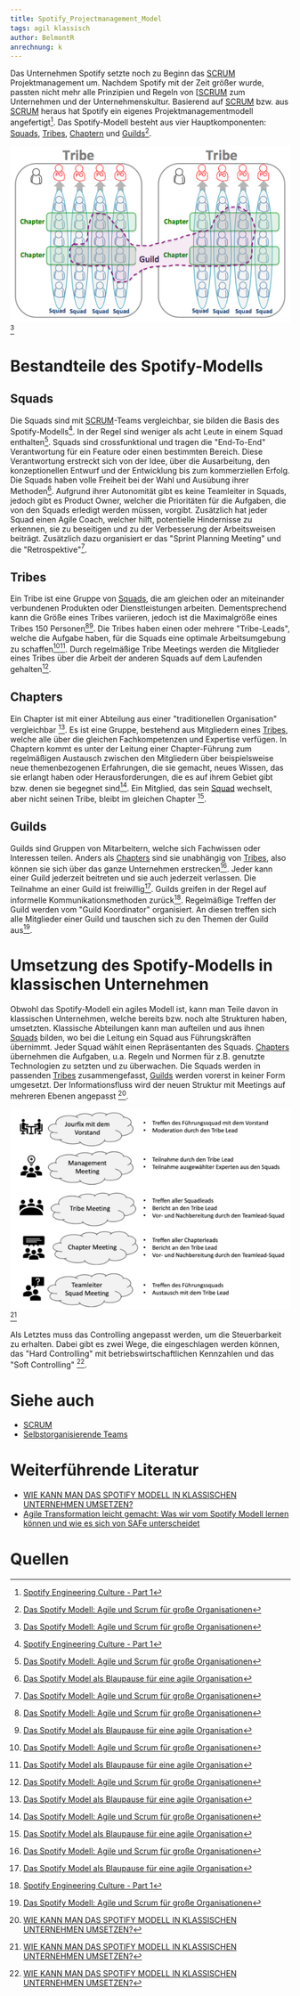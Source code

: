 ```yaml
---
title: Spotify_Projectmanagement_Model
tags: agil klassisch
author: BelmontR
anrechnung: k
---
```


Das Unternehmen Spotify setzte noch zu Beginn das [SCRUM](SCRUM.md) Projektmanagement um. Nachdem Spotify mit der Zeit größer wurde, passten nicht mehr alle Prinzipien und Regeln von [[SCRUM](SCRUM.md) zum Unternehmen und der Unternehmenskultur. Basierend auf [SCRUM](SCRUM.md) bzw. aus [SCRUM](SCRUM.md) heraus hat Spotify ein eigenes Projektmanagementmodell angefertigt[^1]. 
Das Spotify-Modell besteht aus vier Hauptkomponenten: [Squads](#squads), [Tribes](#tribes), [Chaptern](#chapters) und [Guilds](#guilds)[^2].

![Spotify-Modell visualisiert](Spotify_Projectmanagement_Model/Spotify-Model.png)[^2]

# Bestandteile des Spotify-Modells

## Squads

Die Squads sind mit [SCRUM](SCRUM.md)-Teams vergleichbar, sie bilden die Basis des Spotify-Modells[^1]. In der Regel sind weniger als acht Leute in einem Squad enthalten[^2]. Squads sind crossfunktional und tragen die "End-To-End" Verantwortung für ein Feature oder einen bestimmten Bereich. Diese Verantwortung erstreckt sich von der Idee, über die Ausarbeitung, den konzeptionellen Entwurf und der Entwicklung bis zum kommerziellen Erfolg. Die Squads haben volle Freiheit bei der Wahl und Ausübung ihrer Methoden[^3]. Aufgrund ihrer Autonomität gibt es keine Teamleiter in Squads, jedoch gibt es Product Owner, welcher die Prioritäten für die Aufgaben, die von den Squads erledigt werden müssen, vorgibt. Zusätzlich hat jeder Squad einen Agile Coach, welcher hilft, potentielle Hindernisse zu erkennen, sie zu beseitigen und zu der Verbesserung der Arbeitsweisen beiträgt. Zusätzlich dazu organisiert er das "Sprint Planning Meeting" und die "Retrospektive"[^2]. 

## Tribes

Ein Tribe ist eine Gruppe von [Squads](#squads), die am gleichen oder an miteinander verbundenen Produkten oder Dienstleistungen arbeiten. Dementsprechend kann die Größe eines Tribes variieren, jedoch ist die Maximalgröße eines Tribes 150 Personen[^2][^3].
Die Tribes haben einen oder mehrere "Tribe-Leads", welche die Aufgabe haben, für die Squads eine optimale Arbeitsumgebung zu schaffen[^2][^3]. Durch regelmäßige Tribe Meetings werden die Mitglieder eines Tribes über die Arbeit der anderen Squads auf dem Laufenden gehalten[^2].

## Chapters

Ein Chapter ist mit einer Abteilung aus einer "traditionellen Organisation" vergleichbar [^3]. Es ist eine Gruppe, bestehend aus Mitgliedern eines [Tribes](#tribes), welche alle über die gleichen Fachkompetenzen und Expertise verfügen. In Chaptern kommt es unter der Leitung einer Chapter-Führung zum regelmäßigen Austausch zwischen den Mitgliedern über beispielsweise neue themenbezogenen Erfahrungen, die sie gemacht, neues Wissen, das sie erlangt haben oder Herausforderungen, die es auf ihrem Gebiet gibt bzw. denen sie begegnet sind[^2]. Ein Mitglied, das sein [Squad](#squads) wechselt, aber nicht seinen Tribe, bleibt im gleichen Chapter [^3].

## Guilds

Guilds sind Gruppen von Mitarbeitern, welche sich Fachwissen oder Interessen teilen. Anders als [Chapters](#chapters) sind sie unabhängig von [Tribes](#tribes), also können sie sich über das ganze Unternehmen erstrecken[^2]. Jeder kann einer Guild jederzeit beitreten und sie auch jederzeit verlassen. Die Teilnahme an einer Guild ist freiwillig[^3]. Guilds greifen in der Regel auf informelle Kommunikationsmethoden zurück[^1]. Regelmäßige Treffen der Guild werden vom "Guild Koordinator" organisiert. An diesen treffen sich alle Mitglieder einer Guild und tauschen sich zu den Themen der Guild aus[^2].

# Umsetzung des Spotify-Modells in klassischen Unternehmen

Obwohl das Spotify-Modell ein agiles Modell ist, kann man Teile davon in klassischen Unternehmen, welche bereits bzw. noch alte Strukturen haben, umsetzten. Klassische Abteilungen kann man aufteilen und aus ihnen [Squads](#squads) bilden, wo bei die Leitung ein Squad aus Führungskräften übernimmt. Jeder Squad wählt einen Repräsentanten des Squads. [Chapters](#chapters) übernehmen die Aufgaben, u.a. Regeln und Normen für z.B. genutzte Technologien zu setzten und zu überwachen. Die Squads werden in passenden [Tribes](#tribes) zusammengefasst, [Guilds](#guilds) werden vorerst in keiner Form umgesetzt. Der Informationsfluss wird der neuen Struktur mit Meetings auf mehreren Ebenen angepasst [^4]. 

![Meetingstruktur](Spotify_Projectmanagement_Model/Meetings.png)[^4]

Als Letztes muss das Controlling angepasst werden, um die Steuerbarkeit zu erhalten. Dabei gibt es zwei Wege, die eingeschlagen werden können, das "Hard Controlling" mit betriebswirtschaftlichen Kennzahlen und das "Soft Controlling" [^4]. 

# Siehe auch

* [SCRUM](SCRUM.md)
* [Selbstorganisierende Teams](Selbstorganisierende_Teams.md)

# Weiterführende Literatur

* [WIE KANN MAN DAS SPOTIFY MODELL IN KLASSISCHEN UNTERNEHMEN UMSETZEN?](https://agile-unternehmen.de/spotify-modell-in-klassischen-unternehmen/)
* [Agile Transformation leicht gemacht: Was wir vom Spotify Modell lernen können und wie es sich von SAFe unterscheidet](https://www.affinis.de/fachartikel/projektmanagement/agile-transformation-leicht-gemacht-was-wir-vom-spotify-modell-lernen-koennen-und-wie-es-sich-von-safe-unterscheidet/)

# Quellen

[^1]: [Spotify Engineering Culture - Part 1](https://www.youtube.com/watch?v=Yvfz4HGtoPc)
[^2]: [Das Spotify Modell: Agile und Scrum für große Organisationen](https://agilescrumgroup.de/spotify-modell/)
[^3]: [Das Spotify Model als Blaupause für eine agile Organisation](https://digitaleneuordnung.de/blog/spotify-model/#squads)
[^4]: [WIE KANN MAN DAS SPOTIFY MODELL IN KLASSISCHEN UNTERNEHMEN UMSETZEN?](https://agile-unternehmen.de/spotify-modell-in-klassischen-unternehmen/)  


